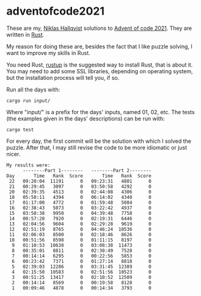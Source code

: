 # adventofcode2021
These are my, [Niklas Hallqvist](https://github.com/niklasha) solutions to
[Advent of code 2021](https://adventofcode.com/2021).
They are written in [Rust](https://rust-lang.org).

My reason for doing these are, besides the fact that I like puzzle solving, I want to improve my skills in Rust.

You need Rust, [rustup](https://rustup.rs/) is the suggested way to install Rust, that is about it.
You may need to add some SSL libraries, depending on operating system, but the installation process will tell you, if so.

Run all the days with:
```
cargo run input/
```

Where "input/" is a prefix for the days' inputs, named 01, 02, etc.
The tests (the examples given in the days' descriptions) can be run with:
```
cargo test
```

For every day, the first commit will be the solution with which I solved the puzzle.
After that, I may still revise the code to be more idiomatic or just nicer.


```
My results were:
      --------Part 1--------   --------Part 2--------
Day       Time   Rank  Score       Time   Rank  Score
 22   09:20:04  11191      0   09:23:31   4801      0
 21   00:29:45   3097      0   03:50:58   4292      0
 20   02:39:35   4513      0   02:44:08   4306      0
 18   05:58:11   4394      0   06:14:02   4340      0
 17   01:17:00   4772      0   01:59:48   5084      0
 16   02:38:43   5073      0   03:22:42   4937      0
 15   03:58:38   9950      0   04:39:48   7758      0
 14   00:57:20   7920      0   02:19:31   6446      0
 13   02:04:56   9604      0   02:29:28   9619      0
 12   02:51:19   8765      0   04:46:24  10536      0
 11   02:06:03   8500      0   02:18:46   8626      0
 10   00:51:56   8598      0   01:11:15   8197      0
  9   01:10:53  10638      0   03:08:38  11473      0
  8   00:35:01   8811      0   02:30:49   7528      0
  7   00:14:14   6295      0   00:22:56   5853      0
  6   00:23:42   7371      0   01:27:14   8818      0
  5   02:39:03  12286      0   03:31:45  12389      0
  4   02:15:50  10583      0   02:51:56  10523      0
  3   00:51:25  13417      0   02:10:52  12509      0
  2   00:14:14   8569      0   00:19:58   8128      0
  1   00:09:46   4878      0   00:14:34   3793      0
```